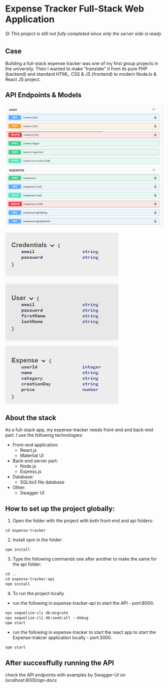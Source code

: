 # Expense Tracker Full-Stack Web Application
🟡 *This project is still not fully completed since only the server side is ready*

## Case
Building a full-stack expense tracker was one of my first group projects in the university. Then I wanted to make "translate" it from its pure PHP (backend) and standard HTML, CSS & JS (frontend) to modern NodeJs & React JS project.

## API Endpoints & Models
![.](https://github.com/JordanRad/expense-tracker/blob/main/images/api.png)

![.](https://github.com/JordanRad/expense-tracker/blob/main/images/models.png)
## About the stack
As a full-stack app, my expense-tracker needs front-end and back-end part. I use the following technologies:
* Front-end application:
   * React.js
   * Materlial UI
* Back-end server part:
   * Node.js
   * Express.js
* Database:
   * SQLite3 file database
* Other:
   * Swagger UI

## How to set up the project globally:

1. Open the folder with the project with both front-end and api folders:
```
cd expense-tracker
```
2. Install npm in the folder:
```
npm install
```

3. Type the following commands one after another to make the same for the api folder:
```
cd ..
cd expense-tracker-api
npm install
```
4. To run the project locally
* run the following in expense-tracker-api to start the API - port:8000.
```
npx sequelize-cli db:migrate
npx sequelize-cli db:seed:all --debug
npm start
```
* run the following in expense-tracker to start the react app to start the Expense-trakcer application locally - port:3000.
```
npm start
```

## After succesffully running the API
check the API endpoints with examples by Swagger-UI on *localhost:8000/api-docs*

